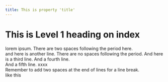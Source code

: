 ```yaml
---
title: This is property 'title'
---
```

# This is Level 1 heading on index

lorem ipsum. There are two spaces following the period here.    
and here is another line. There are no spaces following the period.
And here is a third line.
And a fourth line.  
And a fifth line. xxxx  
Remember to add two spaces at the end of lines for a line break.  
like this  


